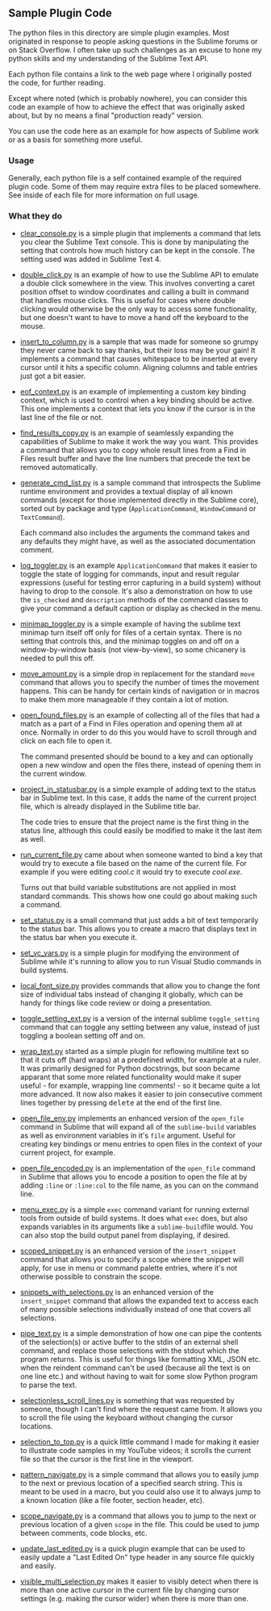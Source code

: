 Sample Plugin Code
------------------

The python files in this directory are simple plugin examples. Most originated
in response to people asking questions in the Sublime forums or on Stack
Overflow. I often take up such challenges as an excuse to hone my python skills
and my understanding of the Sublime Text API.

Each python file contains a link to the web page where I originally posted the
code, for further reading.

Except where noted (which is probably nowhere), you can consider this code an
example of how to achieve the effect that was originally asked about, but by no
means a final "production ready" version.

You can use the code here as an example for how aspects of Sublime work or as a
basis for something more useful.

### Usage

Generally, each python file is a self contained example of the required plugin
code. Some of them may require extra files to be placed somewhere. See inside
of each file for more information on full usage.

### What they do

 * [clear_console.py](clear_console.py) is a simple plugin that implements a
   command that lets you clear the Sublime Text console. This is done by
   manipulating the setting that controls how much history can be kept in the
   console. The setting used was added in Sublime Text 4.

 * [double_click.py](double_click.py) is an example of how to use the Sublime
   API to emulate a double click somewhere in the view. This involves
   converting a caret position offset to window coordinates and calling a built
   in command that handles mouse clicks. This is useful for cases where double
   clicking would otherwise be the only way to access some functionality, but
   one doesn't want to have to move a hand off the keyboard to the mouse.

 * [insert_to_column.py](insert_to_column.py) is a sample that was made for
   someone so grumpy they never came back to say thanks, but their loss may be
   your gain! It implements a command that causes whitespace to be inserted at
   every cursor until it hits a specific column. Aligning columns and table
   entries just got a bit easier.

 * [eof_context.py](eof_context.py) is an example of implementing a custom key
   binding context, which is used to control when a key binding should be
   active. This one implements a context that lets you know if the cursor is
   in the last line of the file or not.

 * [find_results_copy.py](find_results_copy.py) is an example of seamlessly
   expanding the capabilities of Sublime to make it work the way you want. This
   provides a command that allows you to copy whole result lines from a Find in
   Files result buffer and have the line numbers that precede the text be
   removed automatically.

 * [generate_cmd_list.py](generate_cmd_list.py) is a sample command that
   introspects the Sublime runtime environment and provides a textual display
   of all known commands (except for those implemented directly in the Sublime
   core), sorted out by package and type (`ApplicationCommand`, `WindowCommand`
   or `TextCommand`).

   Each command also includes the arguments the command takes and any defaults
   they might have, as well as the associated documentation comment.

 * [log_toggler.py](log_toggler.py) is an example `ApplicationCommand` that
   makes it easier to toggle the state of logging for commands, input and
   result regular expressions (useful for testing error capturing in a build
   system) without having to drop to the console. It's also a demonstration on
   how to use the `is_checked` and `description` methods of the command classes
   to give your command a default caption or display as checked in the menu.

 * [minimap_toggler.py](minimap_toggler.py) is a simple example of having the
   sublime text minimap turn itself off only for files of a certain syntax.
   There is no setting that controls this, and the minimap toggles on and off
   on a window-by-window basis (not view-by-view), so some chicanery is needed
   to pull this off.

 * [move_amount.py](move_amount.py) is a simple drop in replacement for the
   standard `move` command that allows you to specify the number of times the
   movement happens. This can be handy for certain kinds of navigation or in
   macros to make them more manageable if they contain a lot of motion.

 * [open_found_files.py](open_found_files.py) is an example of collecting all
   of the files that had a match as a part of a Find in Files operation and
   opening them all at once. Normally in order to do this you would have to
   scroll through and click on each file to open it.

   The command presented should be bound to a key and can optionally open a new
   window and open the files there, instead of opening them in the current
   window.

 * [project_in_statusbar.py](project_in_statusbar.py) is a simple example of
   adding text to the status bar in Sublime text. In this case, it adds the
   name of the current project file, which is already displayed in the Sublime
   title bar.

   The code tries to ensure that the project name is the first thing in the
   status line, although this could easily be modified to make it the last item
   as well.

 * [run_current_file.py](run_current_file.py) came about when someone wanted to
   bind a key that would try to execute a file based on the name of the current
   file. For example if you were editing *cool.c* it would try to execute
   *cool.exe*.

   Turns out that build variable substitutions are not applied in most standard
   commands. This shows how one could go about making such a command.

 * [set_status.py](set_status.py) is a small command that just adds a bit of
   text temporarily to the status bar. This allows you to create a macro that
   displays text in the status bar when you execute it.

 * [set_vc_vars.py](set_vc_vars.py) is a simple plugin for modifying the
   environment of Sublime while it's running to allow you to run Visual Studio
   commands in build systems.

 * [local_font_size.py](local_font_size.py) provides commands that allow you to
   change the font size of individual tabs instead of changing it globally,
   which can be handy for things like code review or doing a presentation.

 * [toggle_setting_ext.py](toggle_setting_ext.py) is a version of the internal
   sublime `toggle_setting` command that can toggle any setting between any
   value, instead of just toggling a boolean setting off and on.

 * [wrap_text.py](wrap_text.py) started as a simple plugin for reflowing
   multiline text so that it cuts off (hard wraps) at a predefined width, for
   example at a ruler. It was primarily designed for Python docstrings, but soon
   became apparant that some more related functionality would make it super
   useful - for example, wrapping line comments! - so it became quite a lot more
   advanced. It now also makes it easier to join consecutive comment lines
   together by pressing <kbd>delete</kbd> at the end of the first line.

 * [open_file_env.py](open_file_env.py) implements an enhanced version of the
   `open_file` command in Sublime that will expand all of the `sublime-build`
   variables as well as environment variables in it's `file` argument. Useful
   for creating key bindings or menu entries to open files in the context of
   your current project, for example.

 * [open_file_encoded.py](open_file_encoded.py) is an implementation of the
   `open_file` command in Sublime that allows you to encode a position to open
   the file at by adding `:line` or `:line:col` to the file name, as you can on
   the command line.

 * [menu_exec.py](menu_exec.py) is a simple `exec` command variant for running
   external tools from outside of build systems. It does what `exec` does, but
   also expands variables in its arguments like a `sublime-build`file  would.
   You can also stop the build output panel from displaying, if desired.

 * [scoped_snippet.py](scoped_snippet.py) is an enhanced version of the
   `insert_snippet` command that allows you to specify a scope where the
   snippet will apply, for use in menu or command palette entries, where it's
   not otherwise possible to constrain the scope.

  * [snippets_with_selections.py](snippets_with_selections.py) is an enhanced
    version of the `insert_snippet` command that allows the expanded text to
    access each of many possible selections individually instead of one that
    covers all selections.

 * [pipe_text.py](pipe_text.py) is a simple demonstration of how one can pipe
   the contents of the selection(s) or active buffer to the stdin of an
   external shell command, and replace those selections with the stdout which
   the program returns. This is useful for things like formatting XML, JSON
   etc. when the reindent command can't be used (because all the text is on
   one line etc.) and without having to wait for some slow Python program to
   parse the text.

 * [selectionless_scroll_lines.py](selectionless_scroll_lines.py) is something
   that was requested by someone, though I can't find where the request came
   from. It allows you to scroll the file using the keyboard without changing
   the cursor locations.

 * [selection_to_top.py](selection_to_top.py) is a quick little command I made
   for making it easier to illustrate code samples in my YouTube videos; it
   scrolls the current file so that the cursor is the first line in the
   viewport.

 * [pattern_navigate.py](pattern_navigate.py) is a simple command that allows
   you to easily jump to the next or previous location of a specified search
   string. This is meant to be used in a macro, but you could also use it to
   always jump to a known location (like a file footer, section header, etc).

 * [scope_navigate.py](scope_navigate.py) is a command that allows you to jump
   to the next or previous location of a given `scope` in the file. This could
   be used to jump between comments, code blocks, etc.

 * [update_last_edited.py](update_last_edited.py) is a quick plugin example that
   can be used to easily update a "Last Edited On" type header in any source
   file quickly and easily.

 * [visible_multi_selection.py](visible_multi_selection.py) makes it easier to
   visibly detect when there is more than one active cursor in the current file
   by changing cursor settings (e.g. making the cursor wider) when there is more
   than one.

